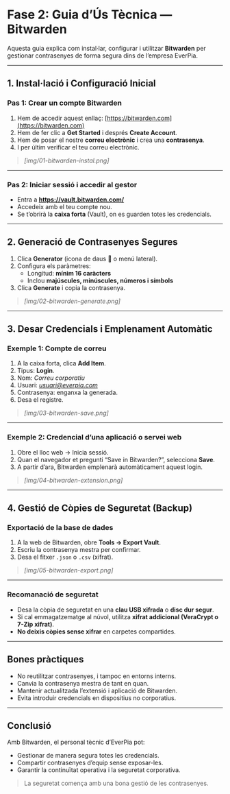 # Fase 2: Guia d’Ús Tècnica — Bitwarden

Aquesta guia explica com instal·lar, configurar i utilitzar **Bitwarden** per gestionar contrasenyes de forma segura dins de l’empresa EverPia.

---

##  1. Instal·lació i Configuració Inicial

###  Pas 1: Crear un compte Bitwarden
1. Hem de accedir aquest enllaç: [https://bitwarden.com](https://bitwarden.com)
2. Hem de fer clic a **Get Started** i després **Create Account**.
3. Hem de posar el nostre **correu electrònic** i crea una **contrasenya**.
4. I per últim verificar el teu correu electrònic.

>  *[img/01-bitwarden-instal.png]* 

---

###  Pas 2: Iniciar sessió i accedir al gestor
- Entra a **https://vault.bitwarden.com/**
- Accedeix amb el teu compte nou.
- Se t’obrirà la **caixa forta** (Vault), on es guarden totes les credencials.

---

##  2. Generació de Contrasenyes Segures

1. Clica **Generator** (icona de daus 🎲 o menú lateral).
2. Configura els paràmetres:
   - Longitud: **mínim 16 caràcters**
   - Inclou **majúscules, minúscules, números i símbols**
3. Clica **Generate** i copia la contrasenya.

>  *[img/02-bitwarden-generate.png]*

---

##  3. Desar Credencials i Emplenament Automàtic

###  Exemple 1: Compte de correu
1. A la caixa forta, clica **Add Item**.
2. Tipus: **Login**.
3. Nom: *Correu corporatiu*
4. Usuari: *usuari@everpia.com*
5. Contrasenya: enganxa la generada.
6. Desa el registre.

>  *[img/03-bitwarden-save.png]*

---

### Exemple 2: Credencial d’una aplicació o servei web
1. Obre el lloc web → Inicia sessió.
2. Quan el navegador et pregunti “Save in Bitwarden?”, selecciona **Save**.
3. A partir d’ara, Bitwarden emplenarà automàticament aquest login.

>  *[img/04-bitwarden-extension.png]*

---

##  4. Gestió de Còpies de Seguretat (Backup)

###  Exportació de la base de dades
1. A la web de Bitwarden, obre **Tools → Export Vault**.
2. Escriu la contrasenya mestra per confirmar.
3. Desa el fitxer `.json` o `.csv` (xifrat).

>  *[img/05-bitwarden-export.png]*

---

###  Recomanació de seguretat
- Desa la còpia de seguretat en una **clau USB xifrada** o **disc dur segur**.
- Si cal emmagatzematge al núvol, utilitza **xifrat addicional (VeraCrypt o 7-Zip xifrat)**.
- **No deixis còpies sense xifrar** en carpetes compartides.

---

##  Bones pràctiques

- No reutilitzar contrasenyes, i tampoc en entorns interns.
- Canvia la contrasenya mestra de tant en quan.
- Mantenir actualitzada l’extensió i aplicació de Bitwarden.
- Evita introduir credencials en dispositius no corporatius.

---

## Conclusió

Amb Bitwarden, el personal tècnic d’EverPia pot:
- Gestionar de manera segura totes les credencials.
- Compartir contrasenyes d’equip sense exposar-les.
- Garantir la continuïtat operativa i la seguretat corporativa.

>  La seguretat comença amb una bona gestió de les contrasenyes.

